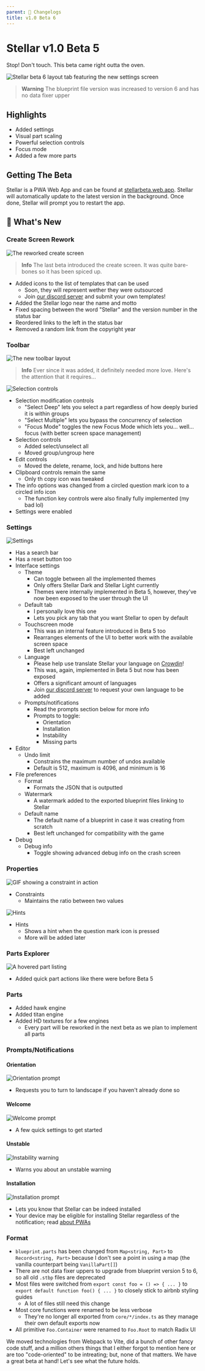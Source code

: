```yaml
---
parent: 📃 Changelogs
title: v1.0 Beta 6
---
```


# Stellar v1.0 Beta 5

Stop! Don't touch. This beta came right outta the oven.

![Stellar beta 6 layout tab featuring the new settings screen](https://i.imgur.com/su2EO9a.png)

> **Warning** The blueprint file version was increased to version 6 and has no data fixer upper

## Highlights

- Added settings
- Visual part scaling
- Powerful selection controls
- Focus mode
- Added a few more parts

## Getting The Beta

Stellar is a PWA Web App and can be found at [stellarbeta.web.app](https://setllarbeta.web.app). Stellar will automatically update to the latest version in the background. Once done, Stellar will prompt you to restart the app.

## 🌟 What's New

### Create Screen Rework

![The reworked create screen](https://i.imgur.com/O2NLxfd.png)

> **Info** The last beta introduced the create screen. It was quite bare-bones so it has been spiced up.

- Added icons to the list of templates that can be used
  - Soon, they will represent wether they were outsourced
  - Join [our discord server](https://discord.gg/nDt7AjGJQH) and submit your own templates!
- Added the Stellar logo near the name and motto
- Fixed spacing between the word "Stellar" and the version number in the status bar
- Reordered links to the left in the status bar
- Removed a random link from the copyright year

### Toolbar

![The new toolbar layout](https://i.imgur.com/JbV4URP.png)

> **Info** Ever since it was added, it definitely needed more love. Here's the attention that it requires...

![Selection controls](https://i.imgur.com/aSHyKTg.png)

- Selection modification controls
  - "Select Deep" lets you select a part regardless of how deeply buried it is within groups
  - "Select Multiple" lets you bypass the concurrency of selection
  - "Focus Mode" toggles the new Focus Mode which lets you... well... focus (with better screen space management)
- Selection controls
  - Added select/unselect all
  - Moved group/ungroup here
- Edit controls
  - Moved the delete, rename, lock, and hide buttons here
- Clipboard controls remain the same
  - Only th copy icon was tweaked
- The info options was changed from a circled question mark icon to a circled info icon
  - The function key controls were also finally fully implemented (my bad lol)
- Settings were enabled

### Settings

![Settings](https://i.imgur.com/UvIXKp3.png)

- Has a search bar
- Has a reset button too
- Interface settings
  - Theme
    - Can toggle between all the implemented themes
    - Only offers Stellar Dark and Stellar Light currently
    - Themes were internally implemented in Beta 5, however, they've now been exposed to the user through the UI
  - Default tab
    - I personally love this one
    - Lets you pick any tab that you want Stellar to open by default
  - Touchscreen mode
    - This was an internal feature introduced in Beta 5 too
    - Rearranges elements of the UI to better work with the available screen space
    - Best left unchanged
  - Language
    - Please help use translate Stellar your language on [Crowdin](https://crowdin.com/project/stellareditor)!
    - This was, again, implemented in Beta 5 but now has been exposed
    - Offers a significant amount of languages
    - Join [our discord server](https://discord.gg/nDt7AjGJQH) to request your own language to be added
  - Prompts/notifications
    - Read the prompts section below for more info
    - Prompts to toggle:
      - Orientation
      - Installation
      - Instability
      - Missing parts
- Editor
  - Undo limit
    - Constrains the maximum number of undos available
    - Default is 512, maximum is 4096, and minimum is 16
- File preferences
  - Format
    - Formats the JSON that is outputted
  - Watermark
    - A watermark added to the exported blueprint files linking to Stellar
  - Default name
    - The default name of a blueprint in case it was creating from scratch
    - Best left unchanged for compatibility with the game
- Debug
  - Debug info
    - Toggle showing advanced debug info on the crash screen

### Properties

![GIF showing a constraint in action](https://i.imgur.com/FJehIdA.gif)

- Constraints
  - Maintains the ratio between two values

![Hints](https://i.imgur.com/rTU5w0b.png)

- Hints
  - Shows a hint when the question mark icon is pressed
  - More will be added later

### Parts Explorer

![A hovered part listing](https://i.imgur.com/pPAWHEc.png)

- Added quick part actions like there were before Beta 5

### Parts

- Added hawk engine
- Added titan engine
- Added HD textures for a few engines
  - Every part will be reworked in the next beta as we plan to implement all parts

### Prompts/Notifications

#### Orientation

![Orientation prompt](https://i.imgur.com/NcTNCQU.png)

- Requests you to turn to landscape if you haven't already done so

#### Welcome

![Welcome prompt](https://i.imgur.com/aarLx0V.png)

- A few quick settings to get started

#### Unstable

![Instability warning](https://i.imgur.com/8aqdrnR.png)

- Warns you about an unstable warning

#### Installation

![Installation prompt](https://i.imgur.com/VnmG8PW.png)

- Lets you know that Stellar can be indeed installed
- Your device may be eligible for installing Stellar regardless of the notification; read [about PWAs](https://web.dev/progressive-web-apps/)

### Format

- `blueprint.parts` has been changed from `Map<string, Part>` to `Record<string, Part>` because I don't see a point in using a map (the vanilla counterpart being `VanillaPart[]`)
- There are not data fixer uppers to upgrade from blueprint version 5 to 6, so all old `.stbp` files are deprecated
- Most files were switched from `export const foo = () => { ... }` to `export default function foo() { ... }` to closely stick to airbnb styling guides
  - A lot of files still need this change
- Most core functions were renamed to be less verbose
  - They're no longer all exported from `core/*/index.ts` as they manage their own default exports now
- All primitive `Foo.Container` were renamed to `Foo.Root` to match Radix UI

We moved technologies from Webpack to Vite, did a bunch of other fancy code stuff, and a million others things that I either forgot to mention here or are too "code-oriented" to be intreating; but, none of that matters. We have a great beta at hand! Let's see what the future holds.
